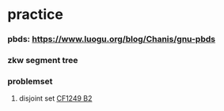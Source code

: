 # practice
### pbds: https://www.luogu.org/blog/Chanis/gnu-pbds
### zkw segment tree

### problemset
1. disjoint set
  [CF1249 B2](https://codeforces.com/contest/1249/problem/B2)
  
